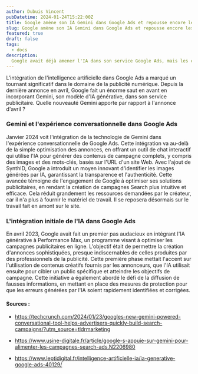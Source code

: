 ```yaml
---
author: Dubuis Vincent
pubDatetime: 2024-01-24T15:22:00Z
title: Google amène son IA Gemini dans Google Ads et repousse encore les limites de son service 
slug: Google amène son IA Gemini dans Google Ads et repousse encore les limites de son service 
featured: true
draft: false
tags:
  - docs
description:
  Google avait déjà amener l'IA dans son service Google Ads, mais les choses sont encore mené à changer
---
```


L'intégration de l'intelligence artificielle dans Google Ads a marqué un tournant significatif dans le domaine de la publicité numérique. Depuis la dernière annonce en avril, Google fait un énorme saut en avant en incorporant Gemini, son modèle d'IA générative, dans son service publicitaire. Quelle nouveauté Gemini apporte par rapport à l'annonce d'avril ?

### Gemini et l'expérience conversationnelle dans Google Ads

Janvier 2024 voit l'intégration de la technologie de Gemini dans l'expérience conversationnelle de Google Ads. Cette intégration va au-delà de la simple optimisation des annonces, en offrant un outil de chat interactif qui utilise l'IA pour générer des contenus de campagne complets, y compris des images et des mots-clés, basés sur l'URL d'un site Web. Avec l'ajout de SynthID, Google a introduit un moyen innovant d'identifier les images générées par IA, garantissant la transparence et l'authenticité. Cette avancée témoigne de l'engagement de Google à optimiser ses solutions publicitaires, en rendant la création de campagnes Search plus intuitive et efficace. Cela réduit grandement les ressources demandées par le créateur, car il n'a plus à fournir le matériel de travail. Il se reposera désormais sur le travail fait en amont sur le site.

### L'intégration initiale de l'IA dans Google Ads

En avril 2023, Google avait fait un premier pas audacieux en intégrant l'IA générative à Performance Max, un programme visant à optimiser les campagnes publicitaires en ligne. L'objectif était de permettre la création d'annonces sophistiquées, presque indiscernables de celles produites par des professionnels de la publicité. Cette première phase mettait l'accent sur l'utilisation de contenus créatifs fournis par les annonceurs, que l'IA utilisait ensuite pour cibler un public spécifique et atteindre les objectifs de campagne. Cette initiative a également abordé le défi de la diffusion de fausses informations, en mettant en place des mesures de protection pour que les erreurs générées par l'IA soient rapidement identifiées et corrigées.

#### Sources :

 - https://techcrunch.com/2024/01/23/googles-new-gemini-powered-conversational-tool-helps-advertisers-quickly-build-search-campaigns/?utm_source=tldrmarketing

 - https://www.usine-digitale.fr/article/google-s-appuie-sur-gemini-pour-alimenter-les-campagnes-search-ads.N2206980

 - https://www.leptidigital.fr/intelligence-artificielle-ia/ia-generative-google-ads-40129/

